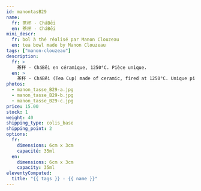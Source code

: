 ```yaml
---
id: manontasB29
name:
  fr: 茶杯 - CháBēi
  en: 茶杯 - CháBēi
mini_descr:
  fr: bol à thé réalisé par Manon Clouzeau
  en: tea bowl made by Manon Clouzeau
tags: ["manon-clouzeau"]
description:
  fr: >
    茶杯 - CháBēi en céramique, 1250°C. Pièce unique.
  en: >
    茶杯 - CháBēi (Tea Cup) made of ceramic, fired at 1250°C. Unique piece.
photos:
  - manon_tasse_B29-a.jpg
  - manon_tasse_B29-b.jpg
  - manon_tasse_B29-c.jpg
price: 15.00
stock: 1
weight: 40
shipping_type: colis_base
shipping_point: 2
options:
  fr:
    dimensions: 6cm x 3cm
    capacité: 35ml
  en:
    dimensions: 6cm x 3cm
    capacity: 35ml
eleventyComputed:
  title: "{{ tags }} - {{ name }}"
---
```

